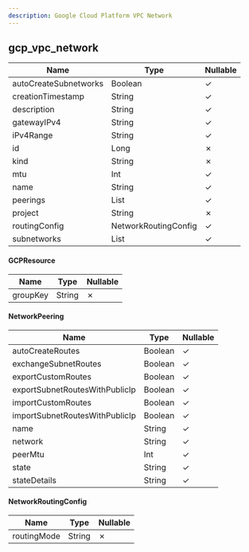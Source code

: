 ```yaml
---
description: Google Cloud Platform VPC Network
---
```

gcp_vpc_network
---------------

| **Name**              | **Type**             | **Nullable** |
| --------------------- | -------------------- | ------------ |
| autoCreateSubnetworks | Boolean              | &check;      |
| creationTimestamp     | String               | &check;      |
| description           | String               | &check;      |
| gatewayIPv4           | String               | &check;      |
| iPv4Range             | String               | &check;      |
| id                    | Long                 | &cross;      |
| kind                  | String               | &cross;      |
| mtu                   | Int                  | &check;      |
| name                  | String               | &check;      |
| peerings              | List<NetworkPeering> | &check;      |
| project               | String               | &cross;      |
| routingConfig         | NetworkRoutingConfig | &check;      |
| subnetworks           | List<String>         | &check;      |

#### GCPResource
| **Name** | **Type** | **Nullable** |
| -------- | -------- | ------------ |
| groupKey | String   | &cross;      |

#### NetworkPeering
| **Name**                       | **Type** | **Nullable** |
| ------------------------------ | -------- | ------------ |
| autoCreateRoutes               | Boolean  | &check;      |
| exchangeSubnetRoutes           | Boolean  | &check;      |
| exportCustomRoutes             | Boolean  | &check;      |
| exportSubnetRoutesWithPublicIp | Boolean  | &check;      |
| importCustomRoutes             | Boolean  | &check;      |
| importSubnetRoutesWithPublicIp | Boolean  | &check;      |
| name                           | String   | &check;      |
| network                        | String   | &check;      |
| peerMtu                        | Int      | &check;      |
| state                          | String   | &check;      |
| stateDetails                   | String   | &check;      |

#### NetworkRoutingConfig
| **Name**    | **Type** | **Nullable** |
| ----------- | -------- | ------------ |
| routingMode | String   | &cross;      |
